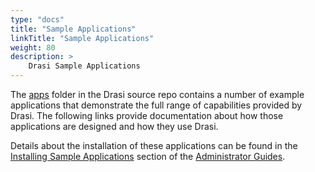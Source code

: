 ```yaml
---
type: "docs"
title: "Sample Applications"
linkTitle: "Sample Applications"
weight: 80
description: >
    Drasi Sample Applications
---
```


The [apps](https://dev.azure.com/azure-octo/Incubations/_git/ReactiveGraph?version=GBdevelop&path=/apps) folder in the Drasi source repo contains a number of example applications that demonstrate the full range of capabilities provided by Drasi. The following links provide documentation about how those applications are designed and how they use Drasi.

Details about the installation of these applications can be found in the [Installing Sample Applications](/administrator/sample-app-deployment) section of the [Administrator Guides](/administrator).